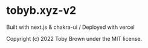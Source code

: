 # tobyb.xyz-v2

Built with next.js & chakra-ui / Deployed with vercel

Copyright (c) 2022 Toby Brown under the MIT license.
